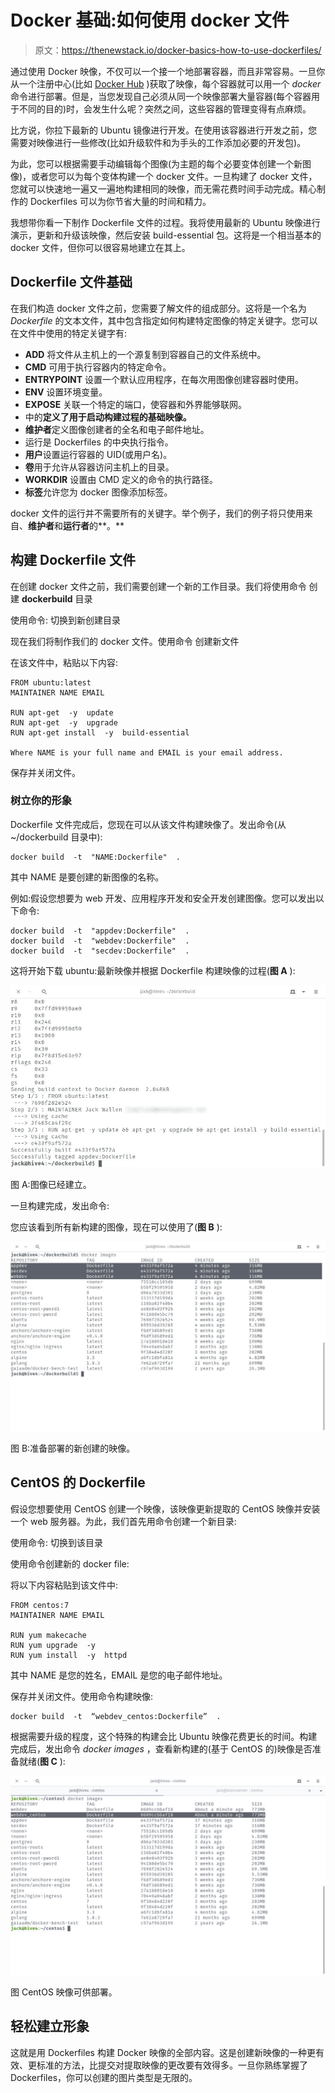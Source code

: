 # Docker 基础:如何使用 docker 文件

> 原文：<https://thenewstack.io/docker-basics-how-to-use-dockerfiles/>

通过使用 Docker 映像，不仅可以一个接一个地部署容器，而且非常容易。一旦你从一个注册中心(比如 [Docker Hub](https://hub.docker.com/) )获取了映像，每个容器就可以用一个 *docker* 命令进行部署。但是，当您发现自己必须从同一个映像部署大量容器(每个容器用于不同的目的)时，会发生什么呢？突然之间，这些容器的管理变得有点麻烦。

比方说，你拉下最新的 Ubuntu 镜像进行开发。在使用该容器进行开发之前，您需要对映像进行一些修改(比如升级软件和为手头的工作添加必要的开发包)。

为此，您可以根据需要手动编辑每个图像(为主题的每个必要变体创建一个新图像)，或者您可以为每个变体构建一个 docker 文件。一旦构建了 docker 文件，您就可以快速地一遍又一遍地构建相同的映像，而无需花费时间手动完成。精心制作的 Dockerfiles 可以为你节省大量的时间和精力。

我想带你看一下制作 Dockerfile 文件的过程。我将使用最新的 Ubuntu 映像进行演示，更新和升级该映像，然后安装 build-essential 包。这将是一个相当基本的 docker 文件，但你可以很容易地建立在其上。

## Dockerfile 文件基础

在我们构造 docker 文件之前，您需要了解文件的组成部分。这将是一个名为 *Dockerfile* 的文本文件，其中包含指定如何构建特定图像的特定关键字。您可以在文件中使用的特定关键字有:

*   **ADD** 将文件从主机上的一个源复制到容器自己的文件系统中。
*   **CMD** 可用于执行容器内的特定命令。
*   **ENTRYPOINT** 设置一个默认应用程序，在每次用图像创建容器时使用。
*   **ENV** 设置环境变量。
*   **EXPOSE** 关联一个特定的端口，使容器和外界能够联网。
*   中的**定义了用于启动构建过程的基础映像。**
*   **维护者**定义图像创建者的全名和电子邮件地址。
*   运行是 Dockerfiles 的中央执行指令。
*   **用户**设置运行容器的 UID(或用户名)。
*   **卷**用于允许从容器访问主机上的目录。
*   **WORKDIR** 设置由 CMD 定义的命令的执行路径。
*   **标签**允许您为 docker 图像添加标签。

docker 文件的运行并不需要所有的关键字。举个例子，我们的例子将只使用来自、**维护者**和**运行者**的**。**

## 构建 Dockerfile 文件

在创建 docker 文件之前，我们需要创建一个新的工作目录。我们将使用命令
创建 **dockerbuild** 目录

使用命令:
切换到新创建目录

现在我们将制作我们的 docker 文件。使用命令
创建新文件

在该文件中，粘贴以下内容:

```
FROM ubuntu:latest
MAINTAINER NAME EMAIL

RUN apt-get  -y  update
RUN apt-get  -y  upgrade
RUN apt-get install  -y  build-essential

Where NAME is your full name and EMAIL is your email address.

```

保存并关闭文件。

### **树立你的形象**

Dockerfile 文件完成后，您现在可以从该文件构建映像了。发出命令(从~/dockerbuild 目录中):

```
docker build  -t  "NAME:Dockerfile"  .

```

其中 NAME 是要创建的新图像的名称。

例如:假设您想要为 web 开发、应用程序开发和安全开发创建图像。您可以发出以下命令:

```
docker build  -t  "appdev:Dockerfile"  .
docker build  -t  "webdev:Dockerfile"  .
docker build  -t  "secdev:Dockerfile"  .

```

这将开始下载 ubuntu:最新映像并根据 Dockerfile 构建映像的过程(**图 A** ):

![](img/59d4b3b4ef53181b888fdd648d111644.png)

图 A:图像已经建立。

一旦构建完成，发出命令:

您应该看到所有新构建的图像，现在可以使用了(**图 B** ):

![](img/c1317ee939e3aaff8739fc06753e8a3d.png)

图 B:准备部署的新创建的映像。

## CentOS 的 Dockerfile

假设您想要使用 CentOS 创建一个映像，该映像更新提取的 CentOS 映像并安装一个 web 服务器。为此，我们首先用命令创建一个新目录:

使用命令:
切换到该目录

使用命令创建新的 docker file:

将以下内容粘贴到该文件中:

```
FROM centos:7
MAINTAINER NAME EMAIL

RUN yum makecache
RUN yum upgrade  -y
RUN yum install  -y  httpd

```

其中 NAME 是您的姓名，EMAIL 是您的电子邮件地址。

保存并关闭文件。使用命令构建映像:

```
docker build  -t  “webdev_centos:Dockerfile”  .

```

根据需要升级的程度，这个特殊的构建会比 Ubuntu 映像花费更长的时间。构建完成后，发出命令 *docker images* ，查看新构建的(基于 CentOS 的)映像是否准备就绪(**图 C** ):

![](img/378f00a36674cd4ffdd2ab9c83ab3539.png)

图 CentOS 映像可供部署。

## 轻松建立形象

这就是用 Dockerfiles 构建 Docker 映像的全部内容。这是创建新映像的一种更有效、更标准的方法，比提交对提取映像的更改要有效得多。一旦你熟练掌握了 Dockerfiles，你可以创建的图片类型是无限的。

<svg xmlns:xlink="http://www.w3.org/1999/xlink" viewBox="0 0 68 31" version="1.1"><title>Group</title> <desc>Created with Sketch.</desc></svg>